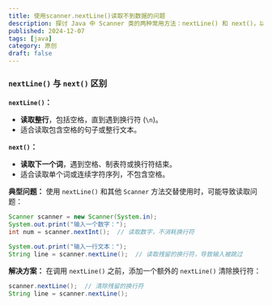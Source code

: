 ```yaml
---
title: 使用scanner.nextLine()读取不到数据的问题
description: 探讨 Java 中 Scanner 类的两种常用方法：nextLine() 和 next()，以及它们的区别和常见问题。
published: 2024-12-07
tags: [java]
category: 原创
draft: false
---
```


### `nextLine()` 与 `next()` 区别

**`nextLine()`：**
- **读取整行**，包括空格，直到遇到换行符 (`\n`)。
- 适合读取包含空格的句子或整行文本。

**`next()`：**
- **读取下一个词**，遇到空格、制表符或换行符结束。
- 适合读取单个词或连续字符序列，不包含空格。

**典型问题：**
使用 `nextLine()` 和其他 `Scanner` 方法交替使用时，可能导致读取问题：

```java
Scanner scanner = new Scanner(System.in);
System.out.print("输入一个数字：");
int num = scanner.nextInt();  // 读取数字，不消耗换行符

System.out.print("输入一行文本：");
String line = scanner.nextLine();  // 读取残留的换行符，导致输入被跳过
```

**解决方案：**
在调用 `nextLine()` 之前，添加一个额外的 `nextLine()` 清除换行符：

```java
scanner.nextLine();  // 清除残留的换行符
String line = scanner.nextLine();
```
